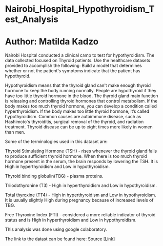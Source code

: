 # Nairobi_Hospital_Hypothyroidism_Test_Analysis

# **Author**: Matilda Kadzo

Nairobi Hospital conducted a clinical camp to test for hypothyroidism. The data collected focused on Thyroid patients. Use the healthcare datasets provided to accomplish the following: Build a model that determines whether or not the patient's symptoms indicate that the patient has hypothyroid.

Hypothyroidism means that the thyroid gland can't make enough thyroid hormone to keep the body running normally. People are hypothyroid if they have too little thyroid hormone in the blood. The thyroid gland main function is releasing and controlling thyroid hormones that control metabolism. If the body makes too much thyroid hormone, you can develop a condition called hyperthyroidism. If the body makes too little thyroid hormone, it’s called hypothyroidism. Common causes are autoimmune disease, such as Hashimoto's thyroiditis, surgical removal of the thyroid, and radiation treatment. Thyroid disease can be up to eight times more likely in women than men.

Some of the terminologies used in this dataset are: 

Thyroid Stimulating Hormone (TSH) - rises whenever the thyroid gland fails to produce sufficient thyroid hormone. When there is too much thyroid hormone present in the serum, the brain responds by lowering the TSH. It is High in hyperthyroidism and Low in hypothyroidism. 

Thyroid binding globulin(TBG) - plasma proteins. 

Triiodothyronine (T3) - High in hyperthyroidism and Low in hypothyroidism. 

Total thyroxine (TT4) - High in hyperthyroidism and Low in hypothyroidism. It is usually slightly High during pregnancy because of increased levels of TBG.

Free Thyroxine Index (FTI) - considered a more reliable indicator of thyroid status and is High in hyperthyroidism and Low in hypothyroidism.

This analysis was done using google colaboratory.

The link to the datast can be found here: Source [Link]
